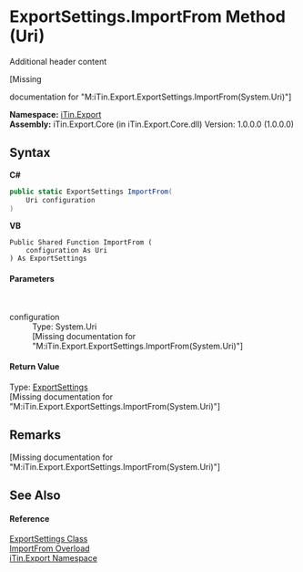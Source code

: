 # ExportSettings.ImportFrom Method (Uri)
Additional header content 

\[Missing <summary> documentation for "M:iTin.Export.ExportSettings.ImportFrom(System.Uri)"\]

**Namespace:**&nbsp;<a href="3fffd16d-e8dd-a992-537b-8b7ec294fc13">iTin.Export</a><br />**Assembly:**&nbsp;iTin.Export.Core (in iTin.Export.Core.dll) Version: 1.0.0.0 (1.0.0.0)

## Syntax

**C#**<br />
``` C#
public static ExportSettings ImportFrom(
	Uri configuration
)
```

**VB**<br />
``` VB
Public Shared Function ImportFrom ( 
	configuration As Uri
) As ExportSettings
```


#### Parameters
&nbsp;<dl><dt>configuration</dt><dd>Type: System.Uri<br />\[Missing <param name="configuration"/> documentation for "M:iTin.Export.ExportSettings.ImportFrom(System.Uri)"\]</dd></dl>

#### Return Value
Type: <a href="d8d655e9-5d05-0438-ab78-0c8d4761dd06">ExportSettings</a><br />\[Missing <returns> documentation for "M:iTin.Export.ExportSettings.ImportFrom(System.Uri)"\]

## Remarks
\[Missing <remarks> documentation for "M:iTin.Export.ExportSettings.ImportFrom(System.Uri)"\]

## See Also


#### Reference
<a href="d8d655e9-5d05-0438-ab78-0c8d4761dd06">ExportSettings Class</a><br /><a href="d97872e3-fbc9-d3ad-4974-6d02431e55a9">ImportFrom Overload</a><br /><a href="3fffd16d-e8dd-a992-537b-8b7ec294fc13">iTin.Export Namespace</a><br />